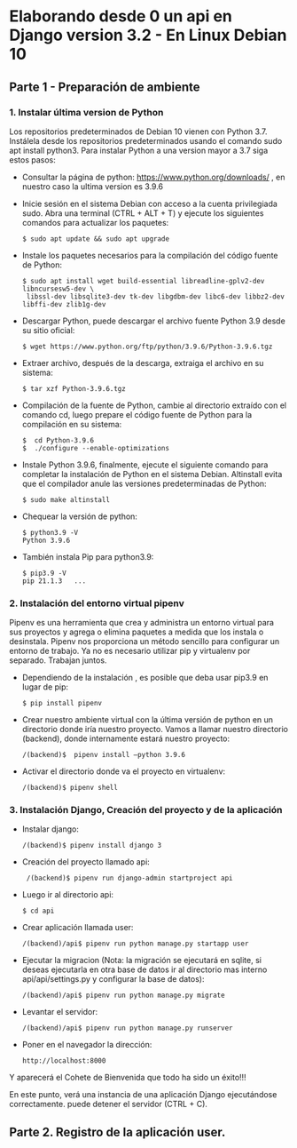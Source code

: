 # Elaborando desde 0 un api en Django version 3.2 - En Linux Debian 10

## Parte 1 - Preparación de ambiente

### 1. Instalar última version de Python

Los repositorios predeterminados de Debian 10 vienen con Python 3.7. Instálela desde los repositorios predeterminados usando el comando sudo apt install python3. Para instalar Python a una version mayor a 3.7 siga estos pasos:

- Consultar la página de python: https://www.python.org/downloads/  , en nuestro caso la ultima version es 3.9.6
- Inicie sesión en el sistema Debian con acceso a la cuenta privilegiada sudo. Abra una terminal (CTRL + ALT + T) y ejecute los siguientes comandos para actualizar los paquetes:

      $ sudo apt update && sudo apt upgrade 

- Instale los paquetes necesarios para la compilación del código fuente de Python:

      $ sudo apt install wget build-essential libreadline-gplv2-dev libncursesw5-dev \
       libssl-dev libsqlite3-dev tk-dev libgdbm-dev libc6-dev libbz2-dev libffi-dev zlib1g-dev
       
- Descargar Python, puede descargar el archivo fuente Python 3.9 desde su sitio oficial:

      $ wget https://www.python.org/ftp/python/3.9.6/Python-3.9.6.tgz 

- Extraer archivo, después de la descarga, extraiga el archivo en su sistema:

      $ tar xzf Python-3.9.6.tgz 

- Compilación de la fuente de Python, cambie al directorio extraído con el comando cd, luego prepare el código fuente de Python para la compilación en su sistema:

      $  cd Python-3.9.6 
      $  ./configure --enable-optimizations 
      
- Instale Python 3.9.6, finalmente, ejecute el siguiente comando para completar la instalación de Python en el sistema Debian. Altinstall evita que el compilador anule las versiones predeterminadas de Python:

      $ sudo make altinstall 
      
- Chequear la versión de python:

      $ python3.9 -V 
      Python 3.9.6
      
- También instala Pip para python3.9:

      $ pip3.9 -V
      pip 21.1.3   ...
      
### 2. Instalación del entorno virtual pipenv

Pipenv es una herramienta que crea y administra un entorno virtual para sus proyectos y agrega o elimina paquetes a medida que los instala o desinstala. Pipenv nos proporciona un método sencillo para configurar un entorno de trabajo. Ya no es necesario utilizar pip y virtualenv por separado. Trabajan juntos.

- Dependiendo de la instalación , es posible que deba usar pip3.9 en lugar de pip:
      
      $ pip install pipenv
      
- Crear nuestro ambiente virtual con la última versión de python en un directorio donde iría nuestro proyecto. Vamos a llamar nuestro directorio (backend), donde internamente estará nuestro proyecto:

      /(backend)$  pipenv install –python 3.9.6
      
- Activar el directorio donde va el proyecto en virtualenv:

      /(backend)$ pipenv shell
      
### 3. Instalación Django, Creación del proyecto y de la aplicación  

- Instalar django:

      /(backend)$ pipenv install django 3
      
- Creación del proyecto llamado api:

       /(backend)$ pipenv run django-admin startproject api
      
- Luego ir al directorio api:

      $ cd api
      
- Crear aplicación llamada user:

      /(backend)/api$ pipenv run python manage.py startapp user
      
- Ejecutar la migracion (Nota: la migración se ejecutará en sqlite, si deseas ejecutarla en otra base de datos ir al directorio mas interno api/api/settings.py y configurar la base de datos):

      /(backend)/api$ pipenv run python manage.py migrate

- Levantar el servidor:

      /(backend)/api$ pipenv run python manage.py runserver
      
- Poner en el navegador la dirección:

      http://localhost:8000
      
Y aparecerá el Cohete de Bienvenida que todo ha sido un éxito!!!

En este punto, verá una instancia de una aplicación Django ejecutándose correctamente. puede detener el servidor (CTRL + C).

## Parte 2. Registro de la aplicación user.






#


